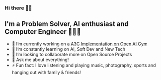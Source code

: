 ### Hi there 👋👾

## I'm a Problem Solver, AI enthusiast and Computer Engineer 🚀🚀🚀

- 🔭 I’m currently working on a [A3C Implementation on Open AI Gym](https://github.com/msmurgui/a3c-openai-gym)
- 🌱 I’m constantly learning on AI, Soft Dev and New Tech
- 👯 I’m looking to collaborate more on Open Source Projects
- 💬 Ask me about everything!
- ⚡ Fun fact: I love listening and playing music, photography, sports and hanging out with family & friends!





